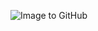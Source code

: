 ![Image to GitHub](https://www.google.com/url?sa=i&url=https%3A%2F%2Fmedium.com%2Ftheagilemanager%2Fhow-to-add-a-favicon-to-github-pages-403935604460&psig=AOvVaw3V_FNL97aEt1tpBap8jObZ&ust=1591606355051000&source=images&cd=vfe&ved=0CAIQjRxqFwoTCKi_7u2p7-kCFQAAAAAdAAAAABAI)
